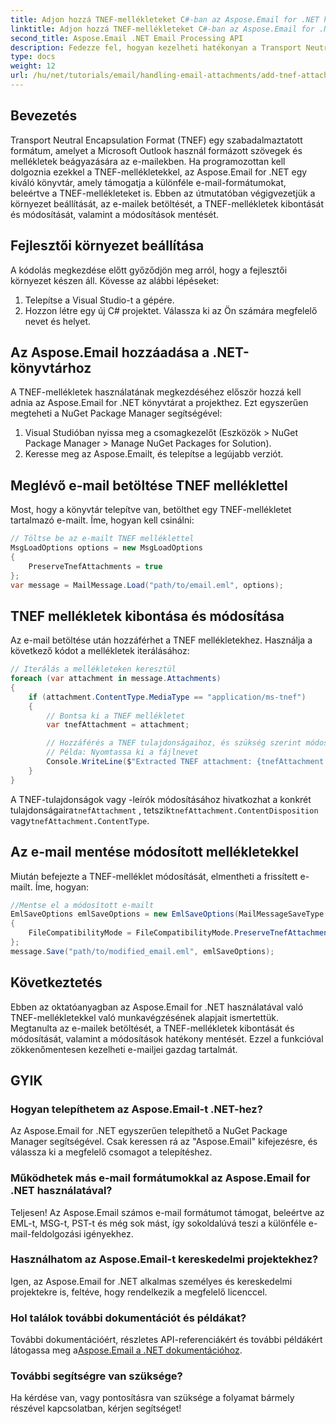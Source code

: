 ```yaml
---
title: Adjon hozzá TNEF-mellékleteket C#-ban az Aspose.Email for .NET használatával
linktitle: Adjon hozzá TNEF-mellékleteket C#-ban az Aspose.Email for .NET használatával
second_title: Aspose.Email .NET Email Processing API
description: Fedezze fel, hogyan kezelheti hatékonyan a Transport Neutral Encapsulation Format (TNEF) mellékleteket C# nyelven a hatékony Aspose.Email for .NET könyvtárral. Ez az útmutató a fejlesztői környezet beállításától a betöltésig mindenre kiterjed.
type: docs
weight: 12
url: /hu/net/tutorials/email/handling-email-attachments/add-tnef-attachments-in-csharp/
---
```

## Bevezetés

Transport Neutral Encapsulation Format (TNEF) egy szabadalmaztatott formátum, amelyet a Microsoft Outlook használ formázott szövegek és mellékletek beágyazására az e-mailekben. Ha programozottan kell dolgoznia ezekkel a TNEF-mellékletekkel, az Aspose.Email for .NET egy kiváló könyvtár, amely támogatja a különféle e-mail-formátumokat, beleértve a TNEF-mellékleteket is. Ebben az útmutatóban végigvezetjük a környezet beállítását, az e-mailek betöltését, a TNEF-mellékletek kibontását és módosítását, valamint a módosítások mentését.

## Fejlesztői környezet beállítása

A kódolás megkezdése előtt győződjön meg arról, hogy a fejlesztői környezet készen áll. Kövesse az alábbi lépéseket:

1. Telepítse a Visual Studio-t a gépére.
2. Hozzon létre egy új C# projektet. Válassza ki az Ön számára megfelelő nevet és helyet.

## Az Aspose.Email hozzáadása a .NET-könyvtárhoz

A TNEF-mellékletek használatának megkezdéséhez először hozzá kell adnia az Aspose.Email for .NET könyvtárat a projekthez. Ezt egyszerűen megteheti a NuGet Package Manager segítségével:

1. Visual Studióban nyissa meg a csomagkezelőt (Eszközök > NuGet Package Manager > Manage NuGet Packages for Solution).
2. Keresse meg az Aspose.Emailt, és telepítse a legújabb verziót.

## Meglévő e-mail betöltése TNEF melléklettel

Most, hogy a könyvtár telepítve van, betölthet egy TNEF-mellékletet tartalmazó e-mailt. Íme, hogyan kell csinálni:

```csharp
// Töltse be az e-mailt TNEF melléklettel
MsgLoadOptions options = new MsgLoadOptions
{
    PreserveTnefAttachments = true
};
var message = MailMessage.Load("path/to/email.eml", options);
```

## TNEF mellékletek kibontása és módosítása

Az e-mail betöltése után hozzáférhet a TNEF mellékletekhez. Használja a következő kódot a mellékletek iterálásához:

```csharp
// Iterálás a mellékleteken keresztül
foreach (var attachment in message.Attachments)
{
    if (attachment.ContentType.MediaType == "application/ms-tnef")
    {
        // Bontsa ki a TNEF mellékletet
        var tnefAttachment = attachment;

        // Hozzáférés a TNEF tulajdonságaihoz, és szükség szerint módosíthatja
        // Példa: Nyomtassa ki a fájlnevet
        Console.WriteLine($"Extracted TNEF attachment: {tnefAttachment.Name}");
    }
}
```

 A TNEF-tulajdonságok vagy -leírók módosításához hivatkozhat a konkrét tulajdonságaira`tnefAttachment` , tetszik`tnefAttachment.ContentDisposition` vagy`tnefAttachment.ContentType`.

## Az e-mail mentése módosított mellékletekkel

Miután befejezte a TNEF-melléklet módosítását, elmentheti a frissített e-mailt. Íme, hogyan:

```csharp
//Mentse el a módosított e-mailt
EmlSaveOptions emlSaveOptions = new EmlSaveOptions(MailMessageSaveType.EmlFormat)
{
    FileCompatibilityMode = FileCompatibilityMode.PreserveTnefAttachments
};
message.Save("path/to/modified_email.eml", emlSaveOptions);
```

## Következtetés

Ebben az oktatóanyagban az Aspose.Email for .NET használatával való TNEF-mellékletekkel való munkavégzésének alapjait ismertettük. Megtanulta az e-mailek betöltését, a TNEF-mellékletek kibontását és módosítását, valamint a módosítások hatékony mentését. Ezzel a funkcióval zökkenőmentesen kezelheti e-mailjei gazdag tartalmát.

## GYIK

### Hogyan telepíthetem az Aspose.Email-t .NET-hez?

Az Aspose.Email for .NET egyszerűen telepíthető a NuGet Package Manager segítségével. Csak keressen rá az "Aspose.Email" kifejezésre, és válassza ki a megfelelő csomagot a telepítéshez.

### Működhetek más e-mail formátumokkal az Aspose.Email for .NET használatával?

Teljesen! Az Aspose.Email számos e-mail formátumot támogat, beleértve az EML-t, MSG-t, PST-t és még sok mást, így sokoldalúvá teszi a különféle e-mail-feldolgozási igényekhez.

### Használhatom az Aspose.Email-t kereskedelmi projektekhez?

Igen, az Aspose.Email for .NET alkalmas személyes és kereskedelmi projektekre is, feltéve, hogy rendelkezik a megfelelő licenccel.

### Hol találok további dokumentációt és példákat?

 További dokumentációért, részletes API-referenciákért és további példákért látogassa meg a[Aspose.Email a .NET dokumentációhoz](https://reference.aspose.com/email/net/).

### További segítségre van szüksége?

Ha kérdése van, vagy pontosításra van szüksége a folyamat bármely részével kapcsolatban, kérjen segítséget!